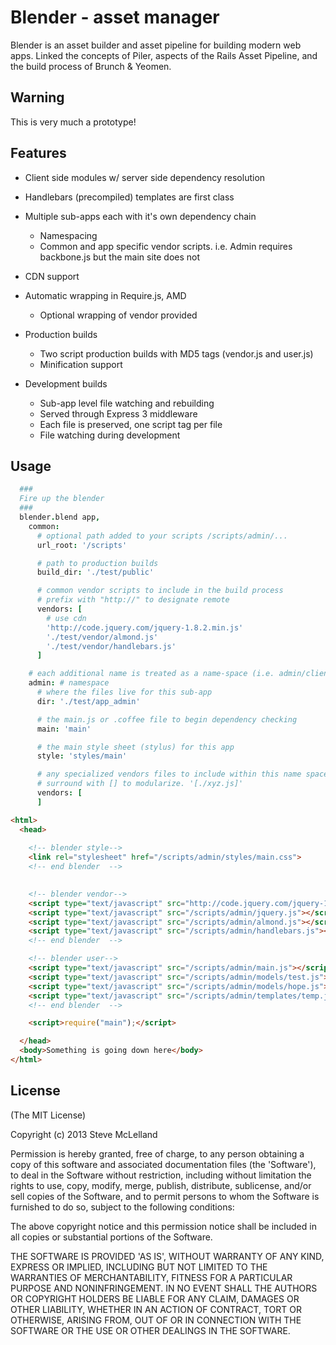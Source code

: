 # Blender - asset manager

 Blender is an asset builder and asset pipeline for building modern web apps.  Linked the concepts of Piler, aspects of the Rails Asset Pipeline, and the build process of Brunch & Yeomen.

## Warning

 This is very much a prototype!

## Features

  - Client side modules w/ server side dependency resolution
  
  - Handlebars (precompiled) templates are first class

  - Multiple sub-apps each with it's own dependency chain
    - Namespacing
    - Common and app specific vendor scripts.  i.e. Admin requires backbone.js but the main site does not
  
  - CDN support
  
  - Automatic wrapping in Require.js, AMD
    - Optional wrapping of vendor provided 
  
  - Production builds
    - Two script production builds with MD5 tags (vendor.js and user.js)
    - Minification support 

  - Development builds
    - Sub-app level file watching and rebuilding
    - Served through Express 3 middleware
    - Each file is preserved, one script tag per file
    - File watching during development

## Usage

```coffeescript
  ###
  Fire up the blender
  ###
  blender.blend app,     
    common:
      # optional path added to your scripts /scripts/admin/...
      url_root: '/scripts'

      # path to production builds
      build_dir: './test/public'

      # common vendor scripts to include in the build process
      # prefix with "http://" to designate remote
      vendors: [
        # use cdn
        'http://code.jquery.com/jquery-1.8.2.min.js' 
        './test/vendor/almond.js'
        './test/vendor/handlebars.js'
      ]

    # each additional name is treated as a name-space (i.e. admin/client/web)
    admin: # namespace
      # where the files live for this sub-app
      dir: './test/app_admin'

      # the main.js or .coffee file to begin dependency checking
      main: 'main'

      # the main style sheet (stylus) for this app
      style: 'styles/main'

      # any specialized vendors files to include within this name space
      # surround with [] to modularize. '[./xyz.js]'
      vendors: [
      ]

```


```html
<html>
  <head>
        
    <!-- blender style-->
    <link rel="stylesheet" href="/scripts/admin/styles/main.css">
    <!-- end blender  -->

        
    <!-- blender vendor-->
    <script type="text/javascript" src="http://code.jquery.com/jquery-1.8.2.min.js"></script>
    <script type="text/javascript" src="/scripts/admin/jquery.js"></script>
    <script type="text/javascript" src="/scripts/admin/almond.js"></script>
    <script type="text/javascript" src="/scripts/admin/handlebars.js"></script>
    <!-- end blender  -->

    <!-- blender user-->
    <script type="text/javascript" src="/scripts/admin/main.js"></script>
    <script type="text/javascript" src="/scripts/admin/models/test.js"></script>
    <script type="text/javascript" src="/scripts/admin/models/hope.js"></script>
    <script type="text/javascript" src="/scripts/admin/templates/temp.js"></script>
    <!-- end blender  -->

    <script>require("main");</script>

  </head>
  <body>Something is going down here</body>
</html>
```


## License

(The MIT License)

Copyright (c) 2013 Steve McLelland

Permission is hereby granted, free of charge, to any person obtaining
a copy of this software and associated documentation files (the
'Software'), to deal in the Software without restriction, including
without limitation the rights to use, copy, modify, merge, publish,
distribute, sublicense, and/or sell copies of the Software, and to
permit persons to whom the Software is furnished to do so, subject to
the following conditions:

The above copyright notice and this permission notice shall be
included in all copies or substantial portions of the Software.

THE SOFTWARE IS PROVIDED 'AS IS', WITHOUT WARRANTY OF ANY KIND,
EXPRESS OR IMPLIED, INCLUDING BUT NOT LIMITED TO THE WARRANTIES OF
MERCHANTABILITY, FITNESS FOR A PARTICULAR PURPOSE AND NONINFRINGEMENT.
IN NO EVENT SHALL THE AUTHORS OR COPYRIGHT HOLDERS BE LIABLE FOR ANY
CLAIM, DAMAGES OR OTHER LIABILITY, WHETHER IN AN ACTION OF CONTRACT,
TORT OR OTHERWISE, ARISING FROM, OUT OF OR IN CONNECTION WITH THE
SOFTWARE OR THE USE OR OTHER DEALINGS IN THE SOFTWARE.